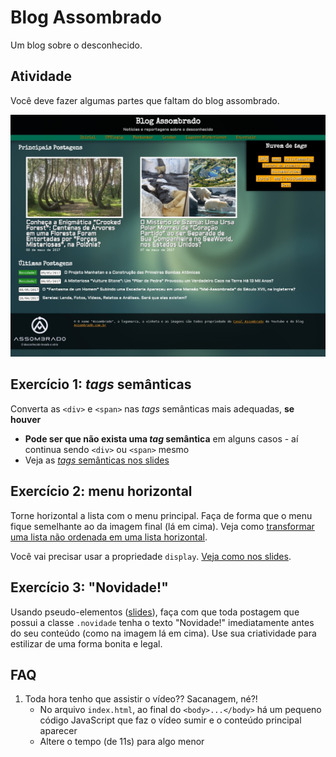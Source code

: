 # Blog Assombrado

Um blog sobre o desconhecido.

## Atividade

Você deve fazer algumas partes que faltam do blog assombrado.

![O resultado final da prática](resultado.jpg)


## Exercício 1: _tags_ semânticas

Converta as `<div>` e `<span>` nas _tags_ semânticas mais adequadas,
**se houver**

- **Pode ser que não exista uma _tag_ semântica** em alguns casos - aí
  continua sendo `<div>` ou `<span>` mesmo
- Veja as [_tags_ semânticas nos slides][tags-semanticas]

## Exercício 2: menu horizontal

Torne horizontal a lista com o menu principal. Faça de forma que o menu
fique semelhante ao da imagem final (lá em cima). Veja como
[transformar uma lista não ordenada em uma lista horizontal][lista-horizontal].

Você vai precisar usar a propriedade `display`.
[Veja como nos slides][propriedade-display].

## Exercício 3: "Novidade!"

Usando pseudo-elementos ([slides][pseudo-coisas]), faça com que toda
postagem que possui a classe `.novidade` tenha o texto "Novidade!"
imediatamente antes do seu conteúdo (como na imagem lá em cima). Use
sua criatividade para estilizar de uma forma bonita e legal.

## FAQ

1. Toda hora tenho que assistir o vídeo?? Sacanagem, né?!
   - No arquivo `index.html`, ao final do `<body>...</body>` há um pequeno
     código JavaScript que faz o vídeo sumir e o conteúdo principal aparecer
   - Altere o tempo (de 11s) para algo menor



[tags-semanticas]: https://fegemo.github.io/cefet-front-end/classes/html5/#elementos-semanticos
[lista-horizontal]: https://fegemo.github.io/cefet-front-end/classes/html5/#elementos-semanticos
[propriedade-display]: https://fegemo.github.io/cefet-front-end/classes/html5/#a-propriedade-display
[pseudo-coisas]: https://fegemo.github.io/cefet-front-end/classes/html5/#pseudo-classes-e-pseudo-elements
